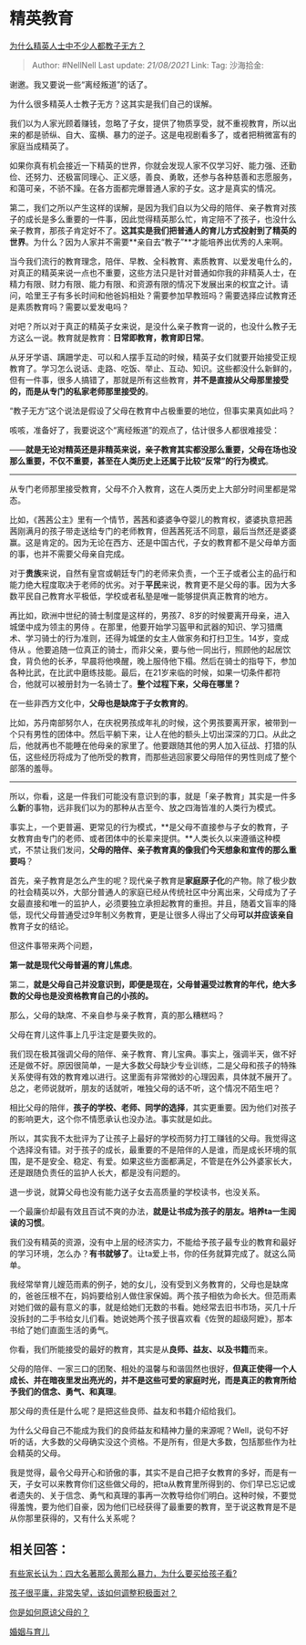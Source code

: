 # 精英教育
[为什么精英人士中不少人都教子无方？](https://www.zhihu.com/question/44390835/answer/868682899)

> Author: #NellNell
> Last update: *21/08/2021*
> Link:
> Tag:
> 沙海拾金:

谢邀。我又要说一些“离经叛道”的话了。

为什么很多精英人士教子无方？这其实是我们自己的误解。

我们以为人家光顾着赚钱，忽略了子女，提供了物质享受，就不重视教育，所以出来的都是骄纵、自大、蛮横、暴力的逆子。这是电视剧看多了，或者把稍微富有的家庭当成精英了。

如果你真有机会接近一下精英的世界，你就会发现人家不仅学习好、能力强、还勤俭、还努力、还极富同理心、正义感，善良、勇敢，还参与各种慈善和志愿服务，和蔼可亲，不骄不躁。在各方面都完爆普通人家的子女。这才是真实的情况。

第二，我们之所以产生这样的误解，是因为我们自以为父母的陪伴、亲子教育对孩子的成长是多么重要的一件事，因此觉得精英那么忙，肯定陪不了孩子，也没什么亲子教育，那孩子肯定好不了。**这其实是我们把普通人的育儿方式投射到了精英的世界**。为什么？因为人家并不需要**亲自去“教子”**才能培养出优秀的人来啊。

当今我们流行的教育理念，陪伴、早教、全科教育、素质教育、以爱发电什么的，对真正的精英来说一点也不重要，这些方法只是针对普通如你我的非精英人士，在精力有限、财力有限、能力有限、和资源有限的情况下发展出来的权宜之计。请问，哈里王子有多长时间和他爸妈相处？需要参加早教班吗？需要选择应试教育还是素质教育吗？需要以爱发电吗？

对吧？所以对于真正的精英子女来说，是没什么亲子教育一说的，也没什么教子无方这么一说。教育就是教育：**日常即教育，教育即日常**。

从牙牙学语、蹒跚学走、可以和人摆手互动的时候，精英子女们就要开始接受正规教育了。学习怎么说话、走路、吃饭、举止、互动、知识。这些都没什么新鲜的，但有一件事，很多人搞错了，那就是所有这些教育，**并不是直接从父母那里接受的，而是从专门的私家老师那里接受的**。

“教子无方”这个说法是假设了父母在教育中占极重要的地位，但事实果真如此吗？

咳咳，准备好了，我要说这个“离经叛道”的观点了，估计很多人都很难接受：

——**就是无论对精英还是非精英来说，亲子教育其实都没那么重要，父母在场也没那么重要，不仅不重要，甚至在人类历史上还属于比较“反常”的行为模式**。

---

从专门老师那里接受教育，父母不介入教育，这在人类历史上大部分时间里都是常态。

比如，《茜茜公主》里有一个情节，茜茜和婆婆争夺婴儿的教育权，婆婆执意把茜茜刚满月的孩子带走送给专门的老师教育，但茜茜死活不同意，最后当然还是婆婆赢。这是肯定的。因为无论在西方、还是中国古代，子女的教育都不是父母单方面的事，也并不需要父母亲自完成。

对于**贵族**来说，自然有皇宫或朝廷专门的老师来负责，一个王子或者公主的品行和能力绝大程度取决于老师的优劣。对于**平民**来说，教育更不是父母的事。因为大多数平民自己教育水平极低，学校或者私塾是唯一能够提供真正教育的地方。

再比如，欧洲中世纪的骑士制度是这样的，男孩7、8岁的时候要离开母亲，进入城堡中成为领主的男侍 。在那里，他要开始学习盔甲和武器的知识、学习猎鹰术、学习骑士的行为准则，还得为城堡的女主人做家务和打扫卫生。14岁，变成侍从 。他要追随一位真正的骑士，而非父亲，要与他一同出行，照顾他的起居饮食，背负他的长矛，早晨将他唤醒，晚上服侍他下榻。然后在骑士的指导下，参加各种比武，在比武中磨练技能。最后，在21岁来临的时候，如果一切条件都符合，他就可以被册封为一名骑士了。**整个过程下来，父母在哪里？**

在一些非西方文化中，**父母也是缺席于子女教育的**。

比如，苏丹南部努尔人，在庆祝男孩成年礼的时候，这个男孩要离开家，被带到一个只有男性的团体中。然后平躺下来，让人在他的额头上切出深深的刀口。从此之后，他就再也不能睡在他母亲的家里了。他要跟随其他的男人加入征战、打猎的队伍，这些经历将成为了他所受的教育，而那些逃回家要父母陪伴的男性则成了整个部落的羞辱。

---

所以，你看，这是一件我们可能没有意识到的事，就是「亲子教育」其实是一件多么**新**的事物，远非我们以为的那种从古至今、放之四海皆准的人类行为模式。

事实上，一个更普遍、更常见的行为模式，**是父母不直接参与子女的教育，子女教育由专门的老师、或者团体中的长辈来提供。**人类长久以来遵循这种模式，不禁让我们发问，**父母的陪伴、亲子教育真的像我们今天想象和宣传的那么重要吗**？

首先，亲子教育是怎么产生的呢？现代亲子教育是**家庭原子化**的产物。除了极少数的社会精英以外，大部分普通人的家庭已经从传统社区中分离出来，父母成为了子女最直接和唯一的监护人，必须要独立承担起教育的重担。并且，随着文盲率的降低，现代父母普通受过9年制义务教育，更是让很多人得出了父母**可以并应该亲自**教育子女的结论。

但这件事带来两个问题，

**第一就是现代父母普遍的育儿焦虑**。

第二，**就是父母自己并没意识到，即便是现在，父母普遍受过教育的年代，绝大多数的父母也是没资格教育自己的小孩的。**

那么，父母的缺席、不亲自参与亲子教育，真的那么糟糕吗？

父母在育儿这件事上几乎注定是要失败的。

我们现在极其强调父母的陪伴、亲子教育、育儿宝典。事实上，强调半天，做不好还是做不好。原因很简单，一是大多数父母缺少专业训练，二是父母和孩子的特殊关系使得有效的教育难以进行。这里面有非常微妙的心理因素，具体就不展开了。总之，老师说就听，朋友的话就听，唯独父母的话不听，这个情况不陌生吧？

相比父母的陪伴，**孩子的学校、老师、同学的选择**，其实更重要。因为他们对孩子的影响更大，这个你不情愿承认也没办法。事实就是如此。

所以，其实我不太批评为了让孩子上最好的学校而努力打工赚钱的父母。我觉得这个选择没有错。对于孩子的成长，最重要的不是陪伴的人是谁，而是成长环境的氛围，是不是安全、稳定、有爱。如果这些方面都满足，不管是在外公外婆家长大，还是跟随负责任的监护人长大，都是没有问题的。

退一步说，就算父母也没有能力送子女去高质量的学校读书，也没关系。

一个最廉价却最有效且百试不爽的办法，**就是让书成为孩子的朋友。培养ta一生阅读的习惯**。

我们没有精英的资源，没有中上层的经济实力，不能给予孩子最专业的教育和最好的学习环境，怎么办？**有书就够了**。让ta爱上书，你的任务就算完成了。就这么简单。

我经常举育儿嫂范雨素的例子，她的女儿，没有受到义务教育的，父母也是缺席的，爸爸压根不在，妈妈要给别人做住家保姆。两个孩子相依为命长大。但范雨素对她们做的最有意义的事，就是给她们无数的书看。她经常去旧书市场，买几十斤没拆封的二手书给女儿们看。她说她两个孩子很喜欢看《佐贺的超级阿嬷》，那本书给了她们直面生活的勇气。

你看，我们所能接受的最好的教育，其实是从**良师、益友、以及书籍**而来。

父母的陪伴、一家三口的团聚、相处的温馨与和谐固然也很好，**但真正使得一个人成长、并在暗夜里发出亮光的，并不是这些可爱的家庭时光，而是真正的教育所给予我们的信念、勇气、和真理**。

那父母的责任是什么呢？是把这些良师、益友和书籍介绍给我们。

为什么父母自己不能成为我们的良师益友和精神力量的来源呢？Well，说句不好听的话，大多数的父母确实没这个资格。不是所有，但是大多数，包括那些作为社会精英的父母。

我是觉得，最令父母开心和骄傲的事，其实不是自己把子女教育的多好，而是有一天，子女可以来教育你们这些做父母的，把ta从教育里所得到的、你们早已忘记或者遗失的、关于信念、勇气和真理的事再一次教导给你们明白。这种时候，不要觉得羞愧，要为他们自豪，因为他们已经获得了最重要的教育，至于说这教育是不是从你那里获得的，又有什么关系呢？

## 相关回答：

[有些家长认为：四大名著那么黄那么暴力，为什么要买给孩子看?](https://www.zhihu.com/question/335168772/answer/852996513)

[孩子很平庸，非常失望，该如何调整积极面对？](https://www.zhihu.com/question/341127721/answer/826140959)

[你是如何原谅父母的？](https://www.zhihu.com/question/28356478/answer/810670391)

[婚姻与育儿](https://www.zhihu.com/collection/392286798)
